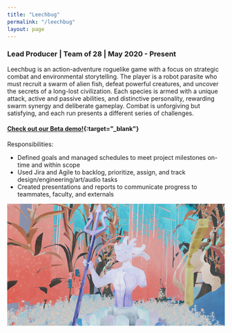 ```yaml
---
title: "Leechbug"
permalink: "/leechbug"
layout: page
---
```


### <orange>Lead Producer</orange> | <orange>Team of 28</orange> | <green>May 2020 - Present</green>

Leechbug is an action-adventure roguelike game with a focus on strategic combat and environmental storytelling. The player is a robot parasite who must recruit a swarm of alien fish, defeat powerful creatures, and uncover the secrets of a long-lost civilization. Each species is armed with a unique attack, active and passive abilities, and distinctive personality, rewarding swarm synergy and deliberate gameplay. Combat is unforgiving but satisfying, and each run presents a different series of challenges.

#### [Check out our Beta demo!](https://youtu.be/OWOuS1a_mzs){:target="_blank"}

Responsibilities:
* Defined goals and managed schedules to meet project milestones on-time and within scope
* Used Jira and Agile to backlog, prioritize, assign, and track design/engineering/art/audio tasks
* Created presentations and reports to communicate progress to teammates, faculty, and externals
 
![statue](/assets/images/statue.png)